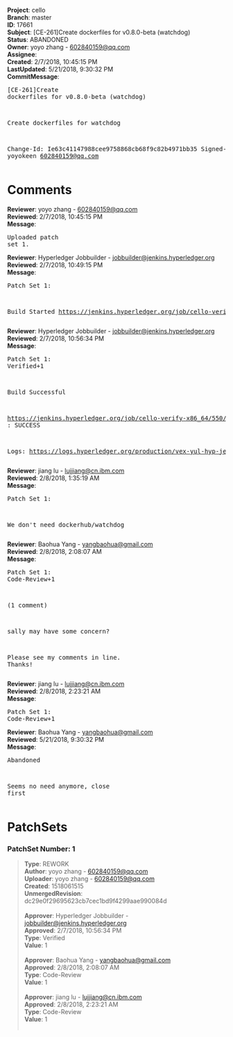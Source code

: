 <strong>Project</strong>: cello<br><strong>Branch</strong>: master<br><strong>ID</strong>: 17661<br><strong>Subject</strong>: [CE-261]Create dockerfiles for v0.8.0-beta (watchdog)<br><strong>Status</strong>: ABANDONED<br><strong>Owner</strong>: yoyo zhang - 602840159@qq.com<br><strong>Assignee</strong>:<br><strong>Created</strong>: 2/7/2018, 10:45:15 PM<br><strong>LastUpdated</strong>: 5/21/2018, 9:30:32 PM<br><strong>CommitMessage</strong>:<br><pre>[CE-261]Create dockerfiles for v0.8.0-beta (watchdog)

Create dockerfiles for watchdog

Change-Id: Ie63c41147988cee9758868cb68f9c82b4971bb35
Signed-off-by: yoyokeen <602840159@qq.com>
</pre><h1>Comments</h1><strong>Reviewer</strong>: yoyo zhang - 602840159@qq.com<br><strong>Reviewed</strong>: 2/7/2018, 10:45:15 PM<br><strong>Message</strong>: <pre>Uploaded patch set 1.</pre><strong>Reviewer</strong>: Hyperledger Jobbuilder - jobbuilder@jenkins.hyperledger.org<br><strong>Reviewed</strong>: 2/7/2018, 10:49:15 PM<br><strong>Message</strong>: <pre>Patch Set 1:

Build Started https://jenkins.hyperledger.org/job/cello-verify-x86_64/550/</pre><strong>Reviewer</strong>: Hyperledger Jobbuilder - jobbuilder@jenkins.hyperledger.org<br><strong>Reviewed</strong>: 2/7/2018, 10:56:34 PM<br><strong>Message</strong>: <pre>Patch Set 1: Verified+1

Build Successful 

https://jenkins.hyperledger.org/job/cello-verify-x86_64/550/ : SUCCESS

Logs: https://logs.hyperledger.org/production/vex-yul-hyp-jenkins-3/cello-verify-x86_64/550</pre><strong>Reviewer</strong>: jiang lu - lujjiang@cn.ibm.com<br><strong>Reviewed</strong>: 2/8/2018, 1:35:19 AM<br><strong>Message</strong>: <pre>Patch Set 1:

We don't need dockerhub/watchdog</pre><strong>Reviewer</strong>: Baohua Yang - yangbaohua@gmail.com<br><strong>Reviewed</strong>: 2/8/2018, 2:08:07 AM<br><strong>Message</strong>: <pre>Patch Set 1: Code-Review+1

(1 comment)

sally may have some concern?

Please see my comments in line. Thanks!</pre><strong>Reviewer</strong>: jiang lu - lujjiang@cn.ibm.com<br><strong>Reviewed</strong>: 2/8/2018, 2:23:21 AM<br><strong>Message</strong>: <pre>Patch Set 1: Code-Review+1</pre><strong>Reviewer</strong>: Baohua Yang - yangbaohua@gmail.com<br><strong>Reviewed</strong>: 5/21/2018, 9:30:32 PM<br><strong>Message</strong>: <pre>Abandoned

Seems no need anymore, close first</pre><h1>PatchSets</h1><h3>PatchSet Number: 1</h3><blockquote><strong>Type</strong>: REWORK<br><strong>Author</strong>: yoyo zhang - 602840159@qq.com<br><strong>Uploader</strong>: yoyo zhang - 602840159@qq.com<br><strong>Created</strong>: 1518061515<br><strong>UnmergedRevision</strong>: dc29e0f29695623cb7cec1bd9f4299aae990084d<br><br><strong>Approver</strong>: Hyperledger Jobbuilder - jobbuilder@jenkins.hyperledger.org<br><strong>Approved</strong>: 2/7/2018, 10:56:34 PM<br><strong>Type</strong>: Verified<br><strong>Value</strong>: 1<br><br><strong>Approver</strong>: Baohua Yang - yangbaohua@gmail.com<br><strong>Approved</strong>: 2/8/2018, 2:08:07 AM<br><strong>Type</strong>: Code-Review<br><strong>Value</strong>: 1<br><br><strong>Approver</strong>: jiang lu - lujjiang@cn.ibm.com<br><strong>Approved</strong>: 2/8/2018, 2:23:21 AM<br><strong>Type</strong>: Code-Review<br><strong>Value</strong>: 1<br><br></blockquote>